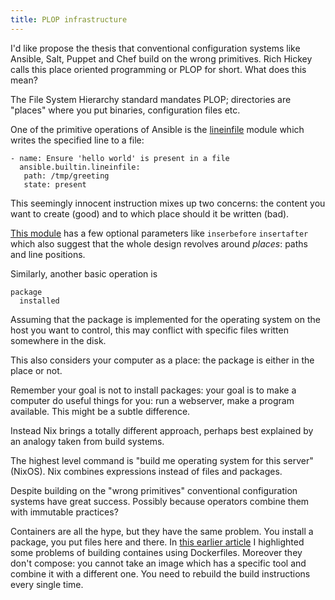 ```yaml
---
title: PLOP infrastructure
---
```


I'd like propose the thesis that conventional configuration systems like
Ansible, Salt, Puppet and Chef build on the wrong primitives.  Rich Hickey
calls this place oriented programming or PLOP for short. What does this mean?

The File System Hierarchy standard mandates PLOP; directories are "places"
where you put binaries, configuration files etc.

One of the primitive operations of Ansible is the [lineinfile][lineinfile]
module which writes the specified line to a file:

```
- name: Ensure 'hello world' is present in a file
  ansible.builtin.lineinfile:
   path: /tmp/greeting
   state: present
```

This seemingly innocent instruction mixes up two concerns: the content you want
to create (good) and to which place should it be written (bad).

[This module][lineinfile] has a few optional parameters like `inserbefore`
`insertafter` which also suggest that the whole design revolves around
_places_: paths and line positions.

Similarly, another basic operation is

```
package
  installed
```

Assuming that the package is implemented for the operating system on the host
you want to control, this may conflict with specific files written somewhere in
the disk.

This also considers your computer as a place: the package is either in the
place or not.

Remember your goal is not to install packages: your goal is to make a computer
do useful things for you: run a webserver, make a program available.  This
might be a subtle difference.

Instead Nix brings a totally different approach, perhaps best explained by an
analogy taken from build systems.

The highest level command is "build me operating system for this server"
(NixOS). Nix combines expressions instead of files and packages.

Despite building on the "wrong primitives" conventional configuration systems
have great success.  Possibly because operators combine them with immutable
practices?

Containers are all the hype, but they have the same problem.  You install a
package, you put files here and there.  In [this earlier
article][ContainersNix] I highlighted some problems of building containes using
Dockerfiles.  Moreover they don't compose: you cannot take an image which has a
specific tool and combine it with a different one. You need to rebuild the
build instructions every single time.

[LearningNix2020]: {filename}2020-04-30-Exploring-Nix.markdown
[Homelab2020]: {filename}2020-05-31-Homelab.markdown
[ContainersNix]: {filename}/2021-02-25-Container-images-Nix.markdown
[lineinfile]: https://docs.ansible.com/ansible/latest/collections/ansible/builtin/lineinfile_module.html
[37signalsInfra]: https://dev.37signals.com/leaning-imperative/

